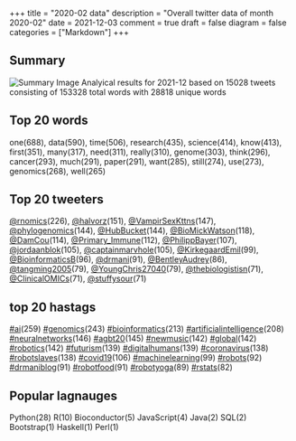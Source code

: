 +++
title = "2020-02 data"
description = "Overall twitter data of month 2020-02"
date = 2021-12-03
comment = true
draft = false
diagram = false
categories = ["Markdown"]
+++

## Summary
![Summary Image](/images/wordcloud/2020-02.png "Summary Image")
Analyical results for 2021-12 based on 15028 tweets consisting of 153328 total words with 28818 unique words


## Top 20 words
one(688), data(590), time(506), research(435), science(414), know(413), first(351), many(317), need(311), really(310), genome(303), think(296), cancer(293), much(291), paper(291), want(285), still(274), use(273), genomics(268), well(265)

## Top 20 tweeters
[@rnomics](https://twitter.com/rnomics)(226), [@halvorz](https://twitter.com/halvorz)(151), [@VampirSexKttns](https://twitter.com/VampirSexKttns)(147), [@phylogenomics](https://twitter.com/phylogenomics)(144), [@HubBucket](https://twitter.com/HubBucket)(144), [@BioMickWatson](https://twitter.com/BioMickWatson)(118), [@DamCou](https://twitter.com/DamCou)(114), [@Primary_Immune](https://twitter.com/Primary_Immune)(112), [@PhilippBayer](https://twitter.com/PhilippBayer)(107), [@jordaanblok](https://twitter.com/jordaanblok)(105), [@captainmarvhole](https://twitter.com/captainmarvhole)(105), [@KirkegaardEmil](https://twitter.com/KirkegaardEmil)(99), [@BioinformaticsB](https://twitter.com/BioinformaticsB)(96), [@drmani](https://twitter.com/drmani)(91), [@BentleyAudrey](https://twitter.com/BentleyAudrey)(86), [@tangming2005](https://twitter.com/tangming2005)(79), [@YoungChris27040](https://twitter.com/YoungChris27040)(79), [@thebiologistisn](https://twitter.com/thebiologistisn)(71), [@ClinicalOMICs](https://twitter.com/ClinicalOMICs)(71), [@stuffysour](https://twitter.com/stuffysour)(71)

## top 20 hastags
[#ai](https://twitter.com/hashtag/ai)(259) [#genomics](https://twitter.com/hashtag/genomics)(243) [#bioinformatics](https://twitter.com/hashtag/bioinformatics)(213) [#artificialintelligence](https://twitter.com/hashtag/artificialintelligence)(208) [#neuralnetworks](https://twitter.com/hashtag/neuralnetworks)(146) [#agbt20](https://twitter.com/hashtag/agbt20)(145) [#newmusic](https://twitter.com/hashtag/newmusic)(142) [#global](https://twitter.com/hashtag/global)(142) [#robotics](https://twitter.com/hashtag/robotics)(142) [#futurism](https://twitter.com/hashtag/futurism)(139) [#digitalhumans](https://twitter.com/hashtag/digitalhumans)(139) [#coronavirus](https://twitter.com/hashtag/coronavirus)(138) [#robotslaves](https://twitter.com/hashtag/robotslaves)(138) [#covid19](https://twitter.com/hashtag/covid19)(106) [#machinelearning](https://twitter.com/hashtag/machinelearning)(99) [#robots](https://twitter.com/hashtag/robots)(92) [#drmaniblog](https://twitter.com/hashtag/drmaniblog)(91) [#robotfood](https://twitter.com/hashtag/robotfood)(91) [#robotyoga](https://twitter.com/hashtag/robotyoga)(89) [#rstats](https://twitter.com/hashtag/rstats)(82)

## Popular lagnauges
Python(28) R(10) Bioconductor(5) JavaScript(4) Java(2) SQL(2) Bootstrap(1) Haskell(1) Perl(1)
